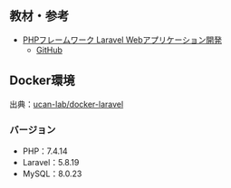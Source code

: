 ## 教材・参考
- [PHPフレームワーク Laravel Webアプリケーション開発](https://www.socym.co.jp/book/1184)
  - [GitHub](https://github.com/laravel-socym)

## Docker環境
出典：[ucan-lab/docker-laravel](https://github.com/ucan-lab/docker-laravel)
### バージョン
- PHP：7.4.14
- Laravel：5.8.19
- MySQL：8.0.23
